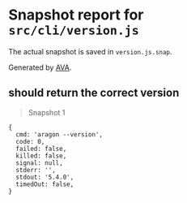 # Snapshot report for `src/cli/version.js`

The actual snapshot is saved in `version.js.snap`.

Generated by [AVA](https://ava.li).

## should return the correct version

> Snapshot 1

    {
      cmd: 'aragon --version',
      code: 0,
      failed: false,
      killed: false,
      signal: null,
      stderr: '',
      stdout: '5.4.0',
      timedOut: false,
    }
